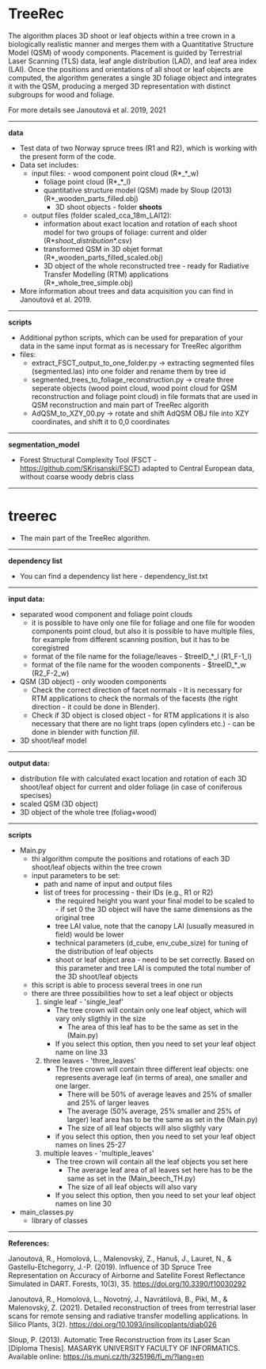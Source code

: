 TreeRec
=========================================================================================================================
The algorithm places 3D shoot or leaf objects within a tree crown in a biologically realistic manner and merges them with a Quantitative Structure Model (QSM) of woody components. Placement is guided by Terrestrial Laser Scanning (TLS) data, leaf angle distribution (LAD), and leaf area index (LAI). Once the positions and orientations of all shoot or leaf objects are computed, the algorithm generates a single 3D foliage object and integrates it with the QSM, producing a merged 3D representation with distinct subgroups for wood and foliage.

For more details see Janoutová et al. 2019, 2021

-------------------------------------------------------------------------------------------------------------------------
**data**
- Test data of two Norway spruce trees (R1 and R2), which is working with the present form of the code.
- Data set includes:
  	- input files:
    		- wood component point cloud (R*_*_w)
 		- foliage point cloud (R*_*_l)
  		- quantitative structure model (QSM) made by Sloup (2013) (R*_wooden_parts_filled.obj)
    		- 3D shoot objects - folder **shoots**
   	- output files (folder scaled_cca_18m_LAI12):
   	 	- information about exact location and rotation of each shoot model for two groups of foliage: current and older (R*_shoot_distribution_*.csv)
   	  	- transformed QSM in 3D objet format (R*_wooden_parts_filled_scaled.obj)
   	  	- 3D object of the whole reconstructed tree - ready for Radiative Transfer Modelling (RTM) applications (R*_whole_tree_simple.obj)
- More information about trees and data acquisition you can find in Janoutová et al. 2019.
-------------------------------------------------------------------------------------------------------------------------
**scripts**
- Additional python scripts, which can be used for preparation of your data in the same input format as is necessary for TreeRec algorithm
- files:
  	- extract_FSCT_output_to_one_folder.py -> extracting segmented files (segmented.las) into one folder and rename them by tree id
   	- segmented_trees_to_foliage_reconstruction.py -> create three seperate objects (wood point cloud, wood point cloud for QSM reconstruction and foliage point cloud) in file formats that are used in QSM reconstruction and main part of TreeRec algorith 
   	- AdQSM_to_XZY_00.py -> rotate and shift AdQSM OBJ file into XZY coordinates, and shift it to 0,0 coordinates
-------------------------------------------------------------------------------------------------------------------------
**segmentation_model**
- Forest Structural Complexity Tool (FSCT - https://github.com/SKrisanski/FSCT) adapted to Central European data, without coarse woody debris class
-------------------------------------------------------------------------------------------------------------------------
treerec
=========================================================================================================================
- The main part of the TreeRec algorithm.
-------------------------------------------------------------------------------------------------------------------------
**dependency list**
- You can find a dependency list here - dependency_list.txt
-------------------------------------------------------------------------------------------------------------------------
**input data:**
- separated wood component and foliage point clouds
	- it is possible to have only one file for foliage and one file for wooden components point cloud, but also it is possible to have multiple files, for example from different scanning position, but it has to be coregistred
	- format of the file name for the foliage/leaves - $treeID_*_l (R1_F-1_l)
	- format of the file name for the wooden components - $treeID_*_w (R2_F-2_w)
- QSM (3D object) - only wooden components
	- Check the correct direction of facet normals - It is necessary for RTM applications to check the normals of the facests (the right direction - it could be done in Blender).
 	- Check if 3D object is closed object - for RTM applications it is also necessary that there are no light traps (open cylinders etc.) - can be done in blender with function _fill_.
- 3D shoot/leaf model
-------------------------------------------------------------------------------------------------------------------------
**output data:**
- distribution file with calculated exact location and rotation of each 3D shoot/leaf object for current and older foliage (in case of coniferous specises)
- scaled QSM (3D object)
- 3D object of the whole tree (foliag+wood)
-------------------------------------------------------------------------------------------------------------------------
**scripts**
- Main.py
 	- thi algorithm compute the positions and rotations of each 3D shoot/leaf objects within the tree crown
  	- input parameters to be set:
 		- path and name of input and output files
   		- list of trees for processing - their IDs (e.g., R1 or R2)
       		- the required height you want your final model to be scaled to - if set 0 the 3D object will have the same dimensions as the original tree
         	- tree LAI value, note that the canopy LAI (usually measured in field) would be lower
          	- technical parameters (d_cube, env_cube_size) for tuning of the distribution of leaf objects
          	- shoot or leaf object area - need to be set correctly. Based on this parameter and tree LAI is computed the total number of the 3D shoot/leaf objects
 	- this script is able to process several trees in one run
	- there are three possibilities how to set a leaf object or objects
		1) single leaf - 'single_leaf'
			- The tree crown will contain only one leaf object, which will vary only sligthly in the size
				- The area of this leaf has to be the same as set in the (Main.py)
			- If you select this option, then you need to set your leaf object name on line 33
		2) three leaves - 'three_leaves'
			- The tree crown will contain three different leaf objects: one represents average leaf (in terms of area),
				 one smaller and one larger.
				- There will be 50% of average leaves and 25% of smaller and 25% of larger leaves
				- The average (50% average, 25% smaller and 25% of larger) leaf area has to be the same
					as set in the (Main.py)
				- The size of all leaf objects will also sligthly vary
			- if you select this option, then you need to set your leaf object names on lines 25-27
		3) multiple leaves - 'multiple_leaves'
			- The tree crown will contain all the leaf objects you set here
				- The average leaf area of all leaves set here has to be the same as set in the (Main_beech_TH.py)
				- The size of all leaf objects will also vary
			- If you select this option, then you need to set your leaf object names on line 30
- main_classes.py
	- library of classes
------------------------------------------------------------------------------------------------------
**References:**

Janoutová, R., Homolová, L., Malenovský, Z., Hanuš, J., Lauret, N., & Gastellu-Etchegorry, J.-P. (2019). Influence of 3D Spruce Tree Representation on Accuracy of Airborne and Satellite Forest Reflectance Simulated in DART. Forests, 10(3), 35. https://doi.org/10.3390/f10030292

Janoutová, R., Homolová, L., Novotný, J., Navrátilová, B., Pikl, M., & Malenovský, Z. (2021). Detailed reconstruction of trees from terrestrial laser scans for remote sensing and radiative transfer modelling applications. In Silico Plants, 3(2). https://doi.org/10.1093/insilicoplants/diab026

Sloup, P. (2013). Automatic Tree Reconstruction from its Laser Scan [Diploma Thesis]. MASARYK UNIVERSITY FACULTY OF INFORMATICS. Available online: https://is.muni.cz/th/325196/fi_m/?lang=en

